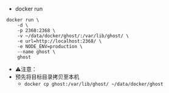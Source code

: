 - docker run
```
docker run \
    -d \
    -p 2368:2368 \
    -v ~/data/docker/ghost/:/var/lib/ghost/ \
    -e url=http://localhost:2368/ \
    -e NODE_ENV=production \
    --name ghost \
    ghost
```
- ⚠️注意：
- 预先将目标目录拷贝至本机
  - `docker cp ghost:/var/lib/ghost/ ~/data/docker/ghost`

